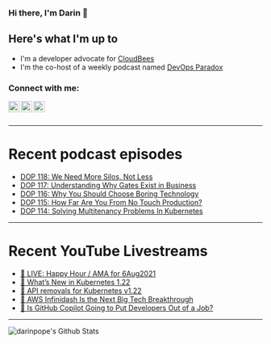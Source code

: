 ### Hi there, I'm Darin 👋

## Here's what I'm up to
- I'm a developer advocate for [CloudBees][cloudbees-website]
- I'm the co-host of a weekly podcast named [DevOps Paradox][dop-website]

### Connect with me:

[<img align="left" alt="darinpope | Twitter" width="22px" src="https://cdn.jsdelivr.net/npm/simple-icons@v3/icons/twitter.svg" />][twitter]
[<img align="left" alt="darinpope | LinkedIn" width="22px" src="https://cdn.jsdelivr.net/npm/simple-icons@v3/icons/linkedin.svg" />][linkedin]
[<img align="left" alt="darinpope | Instagram" width="22px" src="https://cdn.jsdelivr.net/npm/simple-icons@v3/icons/instagram.svg" />][instagram]

<br />
<br />

---

# Recent podcast episodes
<!-- BLOG-POST-LIST:START -->
- [DOP 118: We Need More Silos, Not Less](https://www.devopsparadox.com/episodes/we-need-more-silos-not-less-118/)
- [DOP 117: Understanding Why Gates Exist in Business](https://www.devopsparadox.com/episodes/understanding-why-gates-exist-in-business-117/)
- [DOP 116: Why You Should Choose Boring Technology](https://www.devopsparadox.com/episodes/why-you-should-choose-boring-technology-116/)
- [DOP 115: How Far Are You From No Touch Production?](https://www.devopsparadox.com/episodes/how-far-are-you-from-no-touch-production-115/)
- [DOP 114: Solving Multitenancy Problems In Kubernetes](https://www.devopsparadox.com/episodes/solving-multitenancy-problems-in-kubernetes-114/)
<!-- BLOG-POST-LIST:END -->

---

# Recent YouTube Livestreams
<!-- YOUTUBE:START -->
- [🔴 LIVE: Happy Hour / AMA for 6Aug2021](https://www.youtube.com/watch?v=QyPiJjdtIlw)
- [🔴 What’s New in Kubernetes 1.22](https://www.youtube.com/watch?v=HFB4znQgPWg)
- [🔴 API removals for Kubernetes v1.22](https://www.youtube.com/watch?v=yZ3ReLp4vb4)
- [🔴  AWS Infinidash Is the Next Big Tech Breakthrough](https://www.youtube.com/watch?v=RSxLRKH62L0)
- [🔴 Is GitHub Copilot Going to Put Developers Out of a Job?](https://www.youtube.com/watch?v=_YniXXRl0yU)
<!-- YOUTUBE:END -->

---

<img align="left" alt="darinpope's Github Stats" src="https://github-readme-stats.codestackr.vercel.app/api?username=darinpope&show_icons=true&hide_border=true" />


[website]: https://www.darinpope.com/
[twitter]: https://twitter.com/darinpope
[youtube]: https://youtube.com/darinpope
[instagram]: https://instagram.com/darinpope
[linkedin]: https://linkedin.com/in/darinpope
[cloudbees-website]: https://www.cloudbees.com/
[dop-website]: https://www.devopsparadox.com/

<!--
**darinpope/darinpope** is a ✨ _special_ ✨ repository because its `README.md` (this file) appears on your GitHub profile.

Here are some ideas to get you started:

- 🔭 I’m currently working on ...
- 🌱 I’m currently learning ...
- 👯 I’m looking to collaborate on ...
- 🤔 I’m looking for help with ...
- 💬 Ask me about ...
- 📫 How to reach me: ...
- 😄 Pronouns: ...
- ⚡ Fun fact: ...
-->
